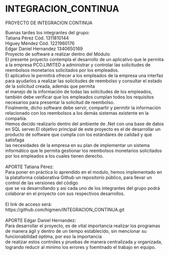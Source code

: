 # INTEGRACION_CONTINUA
PROYECTO DE INTEGRACION CONTINUA


<body>Buenas tardes los integrantes del grupo:<br/>Tatiana Pérez Cód. 1311810144<br/>Higuey Méndez Cód.  1221960176<br/>Edgar Daniel Hernandez 1340650169<br/>Proyecto de software a realizar dentro del Módulo:<br/>El presente proyecto contempla el desarrollo de un aplicativo que le permita a la empresa PCO.LIMITED a administrar y controlar las solicitudes  de reembolsos monetarios solicitados por los empleados.<br/>El aplicativo le permitirá ofrecer a los empleados de la empresa una interfaz para ayudarlos a realizar las solicitudes de reembolso y consultar el estado de la solicitud creada, además que permita<br/>el manejo de la información de todas las solicitudes de los empleados, también debe verificar que los empleados cumplan todos los requisitos necesarios para presentar la solicitud de reembolso. <br/>Finalmente, dicho software debe servir, compartir y permitir la información relacionado con los reembolsos a los demás sistemas existente en la compañía.<br/> Hemos decido realizarlo dentro del ambiente de .Net con una base de datos en SQL server.El objetivo principal de este proyecto es el de desarrollar un producto de software que cumpla con los estándares de calidad y que satisfaga <br/>las necesidades de la empresa en su plan de implementar un sistema informático que le permita gestionar los reembolsos monetarios solicitados por los empleados a los cuales tienen derecho.<br/><br/>APORTE Tatiana Pérez:<br/>Para poner en práctica lo aprendido en el modulo, hemos  implementado en la plataforma colaborativa Github un repositorio público, para llevar un control de las versiones del código<br/>que se va desarrollando y asi cada uno de los integrantes del grupo podrá colaborar en el proyecto con sus respectivos desarrollos.<br/><br/>El link de acceso será: https://github.com/higmen/INTEGRACION_CONTINUA.git<br/><br/>APORTE Edgar Daniel Hernandez:<br/>Para desarrollar el proyecto, es de vital importancia realizar los programas de manera ágil y dentro de un tiempo establecido, sin mencionar su funcionabilidad óptima, por eso la importancia <br/>de realizar estos controles y pruebas de manera centralizada y organizada, logrando reducir al minimo los errores y foemtnado el trabajo en equipo.<br/>
</BODY>
